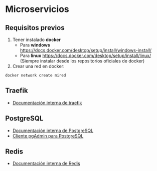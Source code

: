 # Microservicios
## Requisitos previos
1. Tener instalado **docker**
    - Para **windows** https://docs.docker.com/desktop/setup/install/windows-install/
    - Para **linux** https://docs.docker.com/desktop/setup/install/linux/ (Siempre instalar desde los repositorios oficiales de docker)
2. Crear una red en docker:

`docker network create mired`

## Traefik
- [Documentación interna de traefik](https://github.com/frsrpprats/microservicios/tree/main/traefik)
## PostgreSQL
- [Documentación interna de PostgreSQL](https://github.com/frsrpprats/microservicios/tree/main/postgresql)
- [Cliente pgAdmin para PostgreSQL](https://github.com/frsrpprats/microservicios/tree/main/pgadmin)
## Redis
- [Documentación interna de Redis](https://github.com/frsrpprats/microservicios/tree/main/redis)